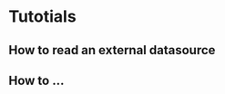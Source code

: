 # Tutotials

## How to read an external datasource
## How to ...

<!--stackedit_data:
eyJoaXN0b3J5IjpbLTE5MDI0MTEzNDcsMzc0OTE4ODQwLDEwND
IxNTk0MTldfQ==
-->